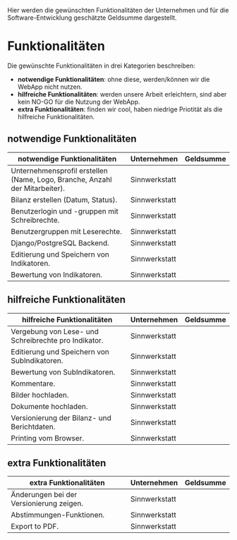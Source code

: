 Hier werden die gewünschten Funktionalitäten der Unternehmen und für die Software-Entwicklung geschätzte Geldsumme dargestellt.

# Funktionalitäten

Die gewünschte Funktionalitäten in drei Kategorien beschreiben:

* **notwendige Funktionalitäten**: ohne diese, werden/können wir die WebApp nicht nutzen.
* **hilfreiche Funktionalitäten**: werden unsere Arbeit erleichtern, sind aber kein NO-GO für die Nutzung der WebApp.
* **extra Funktionalitäten**: finden wir cool, haben niedrige Priotität als die hilfreiche Funktionalitäten.

## notwendige Funktionalitäten

| notwendige Funktionalitäten | Unternehmen | Geldsumme |
|--- | --- |--- |
| Unternehmensprofil erstellen (Name, Logo, Branche, Anzahl der Mitarbeiter). | Sinnwerkstatt |  |
| Bilanz erstellen (Datum, Status). | Sinnwerkstatt |  |
| Benutzerlogin und -gruppen mit Schreibrechte. | Sinnwerkstatt |  |
| Benutzergruppen mit Leserechte. | Sinnwerkstatt |  |
| Django/PostgreSQL Backend. | Sinnwerkstatt |  |
| Editierung und Speichern von Indikatoren. | Sinnwerkstatt |  |
| Bewertung von Indikatoren. | Sinnwerkstatt |  |

## hilfreiche Funktionalitäten

| hilfreiche Funktionalitäten | Unternehmen | Geldsumme |
|--- | --- |--- |
| Vergebung von Lese- und Schreibrechte pro Indikator. | Sinnwerkstatt |  |
| Editierung und Speichern von SubIndikatoren. | Sinnwerkstatt |  |
| Bewertung von SubIndikatoren. | Sinnwerkstatt |  |
| Kommentare. | Sinnwerkstatt |  |
| Bilder hochladen. | Sinnwerkstatt |  |
| Dokumente hochladen. | Sinnwerkstatt |  |
| Versionierung der Bilanz- und Berichtdaten. | Sinnwerkstatt |  |
| Printing vom Browser. | Sinnwerkstatt |  |

## extra Funktionalitäten

| extra Funktionalitäten | Unternehmen | Geldsumme |
|--- | --- |--- |
| Änderungen bei der Versionierung zeigen. | Sinnwerkstatt |  |
| Abstimmungen-Funktionen. | Sinnwerkstatt |  |
| Export to PDF. | Sinnwerkstatt |  |
